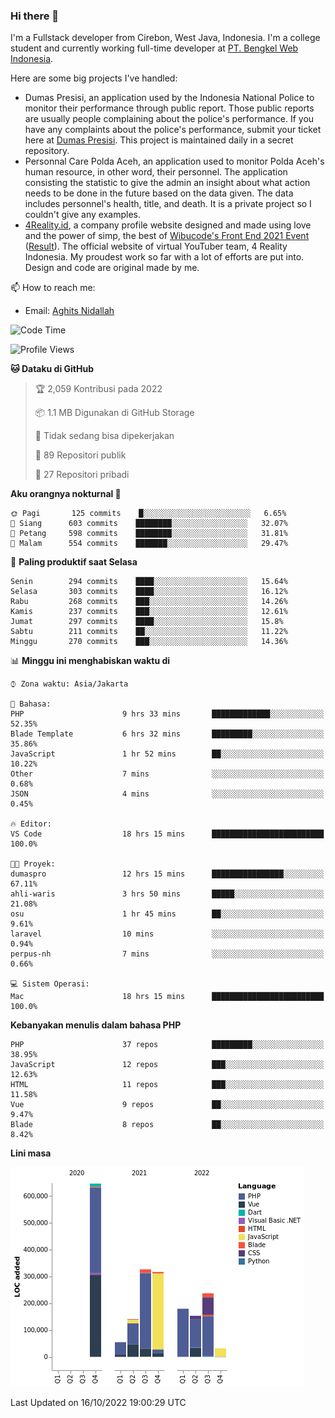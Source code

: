 ### Hi there 👋
I'm a Fullstack developer from Cirebon, West Java, Indonesia. I'm a college student and currently working full-time developer at [PT. Bengkel Web Indonesia](https://github.com/PT-Bengkel-Web-Indonesia).

Here are some big projects I've handled:
- Dumas Presisi, an application used by the Indonesia National Police to monitor their performance through public report. Those public reports are usually people complaining about the police's performance. If you have any complaints about the police's performance, submit your ticket here at [Dumas Presisi](https://dumaspresisi.polri.go.id/dumaspro). This project is maintained daily in a secret repository.
- Personnal Care Polda Aceh, an application used to monitor Polda Aceh's human resource, in other word, their personnel. The application consisting the statistic to give the admin an insight about what action needs to be done in the future based on the data given. The data includes personnel's health, title, and death. It is a private project so I couldn't give any examples.
- [4Reality.id](https://4reality.id), a company profile website designed and made using love and the power of simp, the best of [Wibucode's Front End 2021 Event](https://github.com/wibucode02/submision-event-frontend-2021) ([Result](https://github.com/wibucode02/top-5-pemenang-event-front-end-wibucode-2021)). The official website of virtual YouTuber team, 4 Reality Indonesia. My proudest work so far with a lot of efforts are put into. Design and code are original made by me.

📫 How to reach me:
- Email: [Aghits Nidallah](mailto:yourlovelydev@gmail.com)

<!--START_SECTION:waka-->
![Code Time](http://img.shields.io/badge/Code%20Time-1%2C780%20hrs%2019%20mins-blue)

![Profile Views](http://img.shields.io/badge/Profil%20dilihat-0-blue)

**🐱 Dataku di GitHub** 

> 🏆 2,059 Kontribusi pada 2022
 > 
> 📦 1.1 MB Digunakan di GitHub Storage 
 > 
> 🚫 Tidak sedang bisa dipekerjakan
 > 
> 📜 89 Repositori publik 
 > 
> 🔑 27 Repositori pribadi  
 > 
**Aku orangnya nokturnal 🦉** 

```text
🌞 Pagi       125 commits    █░░░░░░░░░░░░░░░░░░░░░░░░   6.65% 
🌆 Siang      603 commits    ████████░░░░░░░░░░░░░░░░░   32.07% 
🌃 Petang     598 commits    ████████░░░░░░░░░░░░░░░░░   31.81% 
🌙 Malam      554 commits    ███████░░░░░░░░░░░░░░░░░░   29.47%

```
📅 **Paling produktif saat Selasa** 

```text
Senin        294 commits    ████░░░░░░░░░░░░░░░░░░░░░   15.64% 
Selasa       303 commits    ████░░░░░░░░░░░░░░░░░░░░░   16.12% 
Rabu         268 commits    ███░░░░░░░░░░░░░░░░░░░░░░   14.26% 
Kamis        237 commits    ███░░░░░░░░░░░░░░░░░░░░░░   12.61% 
Jumat        297 commits    ████░░░░░░░░░░░░░░░░░░░░░   15.8% 
Sabtu        211 commits    ██░░░░░░░░░░░░░░░░░░░░░░░   11.22% 
Minggu       270 commits    ███░░░░░░░░░░░░░░░░░░░░░░   14.36%

```


📊 **Minggu ini menghabiskan waktu di** 

```text
⌚︎ Zona waktu: Asia/Jakarta

💬 Bahasa: 
PHP                      9 hrs 33 mins       █████████████░░░░░░░░░░░░   52.35% 
Blade Template           6 hrs 32 mins       █████████░░░░░░░░░░░░░░░░   35.86% 
JavaScript               1 hr 52 mins        ██░░░░░░░░░░░░░░░░░░░░░░░   10.22% 
Other                    7 mins              ░░░░░░░░░░░░░░░░░░░░░░░░░   0.68% 
JSON                     4 mins              ░░░░░░░░░░░░░░░░░░░░░░░░░   0.45%

🔥 Editor: 
VS Code                  18 hrs 15 mins      █████████████████████████   100.0%

🐱‍💻 Proyek: 
dumaspro                 12 hrs 15 mins      ████████████████░░░░░░░░░   67.11% 
ahli-waris               3 hrs 50 mins       █████░░░░░░░░░░░░░░░░░░░░   21.08% 
osu                      1 hr 45 mins        ██░░░░░░░░░░░░░░░░░░░░░░░   9.61% 
laravel                  10 mins             ░░░░░░░░░░░░░░░░░░░░░░░░░   0.94% 
perpus-nh                7 mins              ░░░░░░░░░░░░░░░░░░░░░░░░░   0.66%

💻 Sistem Operasi: 
Mac                      18 hrs 15 mins      █████████████████████████   100.0%

```

**Kebanyakan menulis dalam bahasa PHP** 

```text
PHP                      37 repos            █████████░░░░░░░░░░░░░░░░   38.95% 
JavaScript               12 repos            ███░░░░░░░░░░░░░░░░░░░░░░   12.63% 
HTML                     11 repos            ███░░░░░░░░░░░░░░░░░░░░░░   11.58% 
Vue                      9 repos             ██░░░░░░░░░░░░░░░░░░░░░░░   9.47% 
Blade                    8 repos             ██░░░░░░░░░░░░░░░░░░░░░░░   8.42%

```


**Lini masa**

![Chart not found](https://raw.githubusercontent.com/NikarashiHatsu/NikarashiHatsu/master/charts/bar_graph.png) 


 Last Updated on 16/10/2022 19:00:29 UTC
<!--END_SECTION:waka-->
